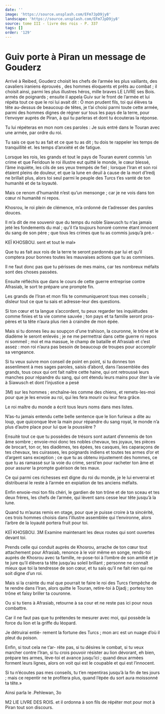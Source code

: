 ```yaml
---
date: ''
image: 'https://source.unsplash.com/EFm7JpD9jy8'
landscape: 'https://source.unsplash.com/EFm7JpD9jy8'
source: tome III - livre des rois - P. 337
tags: []
order: '129'
---
```


# Guiv porte à Piran un message de Gouderz

Arrivé à Reibed, Gouderz choisit les chefs de l’armée les plus vaillants, des cavaliers iraniens éprouvés , des hommes éloquents et prêts au combat ; il choisit ainsi, parmi les plus illustres héros, mille braves LE LIVRE ses Bois. armés de poignards ; ensuite il appela Guiv sur le front de l’armée et lui répéta tout ce que le roi lui avait dit : Ô mon prudent fils, toi qui élèves ta tête au-dessus de beaucoup de têtes, je t’ai choisi parmi toute cette armée, parmi des hommes dignes de régner sur tous les pays de la terre, pour t’envoyer auprès de Piran, à qui tu parleras et dont tu écouteras la réponse.

Tu lui répéteras en mon nom ces paroles : Je suis entré dans le Touran avec une armée, par ordre du roi.

Tu sais ce que tu as fait et ce que tu as dit ; tu dois te rappeler les temps de tranquillité et. les temps d’anxiété et de fatigue.

Lorsque les rois, les grands et tout le pays de Touran eurent commis ’un crime et que Feridoun le roi illustre eut quitté le monde, le cœur blessé, l’âme inquiète, les cils de ses yeux trempés de fiel ; lorsque l’Iran et son roi étaient pleins de douleur, et que la lune en deuil à cause de la mort d’lredj ne brillait plus, alors toi seul parmi le peuple des Turcs t’es vanté de ton humanité et de ta loyauté.

Mais ce renom d’humanité n’est qu’un mensonge ; car je ne vois dans ton cœur ni humanité ni repos.

Khosrou, le roi plein de clémence, m’a ordonné de t’adresser des paroles douces.

Il m’a dit de me souvenir que du temps du noble Siawusch tu n’as jamais jeté les fondements du mal ; qu’il t’a toujours honoré comme étant innocent du sang de son père ; que tous les crimes que tu as commis jusqu’à pré.-

KEÏ KHOSBOU. sent et tout le mal»

Que tu as fait aux rois de la terre te seront pardonnés par lui et qu’il comptera pour bonnes toutes les mauvaises actions que tu as commises.

Il ne faut donc pas que tu périsses de mes mains, car tes nombreux méfaits sont des choses passées.

Ensuite réfléchis que dans le cours de cette guerre entreprise contre Afrasiab, le sort te prépare une prompte fin.

Les grands de l’Iran et mon fils te communiqueront tous mes conseils ; disleur tout ce que tu sais et adresse-leur des questions.

Si ton cœur et ta langue s’accordent, tu peux regarder tes inquiétudes comme finies et ta vie comme sauvée ; ton pays et ta famille seront pros-pères et ta tête n’aura plus rien à craindre de mon épée.

Mais si tu donnes lieu au soupçon d’une trahison, la couronne, le trône et le diadème le seront enlevés ; je ne me permettrai dans cette guerre ni repos ni sommeil ; moi et ma massue, le champ de bataille et Afrasiab et c’est assez : mon roi n’aura pas besoin de beaucoup de troupes pour accomplir sa vengeance.

Si tu veux suivre mon conseil de point en point, si tu donnes ton assenliment à mes sages paroles, saisis d’abord, dans l’assemblée des grands, tous ceux qui ont fait naître cette haine, qui ont retroussé leurs manches pour répandre du sang, qui ont étendu leurs mains pour ôter la vie à Siawusch et dont l’injustice a pesé

3M) sur les hommes ; enchaîne-les comme des chiens, et remets-les-moi pour que je les envoie au roi, qui les fera mourir ou leur fera grâce.

Le roi maître du monde a écrit tous leurs noms dans mes listes.

N’as-tu jamais entendu cette belle sentence que le lion furieux a dite au loup, que quiconque lève la main pour répandre du sang royal, le monde n’a plus d’autre place pour lui que la poussière ?

Ensuitè tout ce que tu possèdes de trésors sont autant d’ennemis de ton âme sombre ; envoie-moi donc tes nobles chevaux, tes joyaux, tes pièces de brocart, ton or, tes diadèmes, tes épées, tes casques, les caparaçons de tes chevaux, tes cuirasses, les poignards indiens et toutes tes armes d’or et d’argent sans exception ; ce que tu as obtenu injustement des hommes, ce que tu as ramassé sur la voie du crime, serst’en pour racheter ton âme et pour assurer la prompte guérison de tes maux.

Ce qui parmi ces richesses est digne du roi du monde, je le lui enverrai et distribuerai le reste à l’armée en expiation de tes anciens méfaits.

Enfin envoie-moi ton fils chéri, le gardien de ton trône et de ton sceau et tes deux frères, les chefs de l’armée, qui lèvent sans cesse leur tête jusqu’à la lune.

Quand tu m’auras remis en otage, pour que je puisse croire à ta sincérité, ces trois hommes choisis dans l’illustre assemblée qui t’environne, alors l’arbre de la loyauté portera fruit pour toi.

KEÏ KHOSBOU. 3M Examine maintenant les deux routes qui sont ouvertes devant toi.

Prends celle qui conduit auprès de Khosrou, arrache de ton cœur tout attachement pour Afrasiab, renonce à le voir même en songe, rends-toi auprès de Khosrou avec ta famille, re-pose-toi à l’ombre de son amitié et je te jure qu’il élèvera ta tête jusqu’au soleil brillant ; personne ne connaît mieux que toi la tendresse de son cœur, et tu sais qu’il ne fait rien qui ne soit digne d’un roi.

Mais si la crainte du mal que pourrait te faire le roi des Turcs t’empêche de te rendre dans l’Iran, alors quitte le Touran, retire-toi à Djadj ; portesy ton trône et faisy briller ta couronne.

Ou si tu tiens à Afrasiab, retourne à sa cour et ne reste pas ici pour nous combattre.

Car il ne faut pas que tu prétendes te mesurer avec moi, qui possède la force du lion et la griffe du léopard.

Je détruirai entiè- rement la fortune des Turcs ; mon arc est un nuage d’où il pleut du poison.

Enfin, si tout cela ne t’ar- rête pas, si tu désires le combat, si tu veux marcher contre l’Iran, si tu crois pouvoir résister au lion dévorant, eh bien, prépare tes armes, lève-toi et avance jusqu’ici ; quand deux armées forment leurs lignes, alors on voit qui est le coupable et qui est l’innocent.

Si tu n’écoutes pas mes conseils, tu t’en repentiras jusqu’à la fin de tes jours ; mais ce repentir ne te profitera plus, quand l’épée du sort aura moissonné ta tête.»

Ainsi parla le .Pehlewan,
3o

M2 LIE LIVRE DES ROIS. et il ordonna à son fils de répéter mot pour mot à Piran tout son discours.
